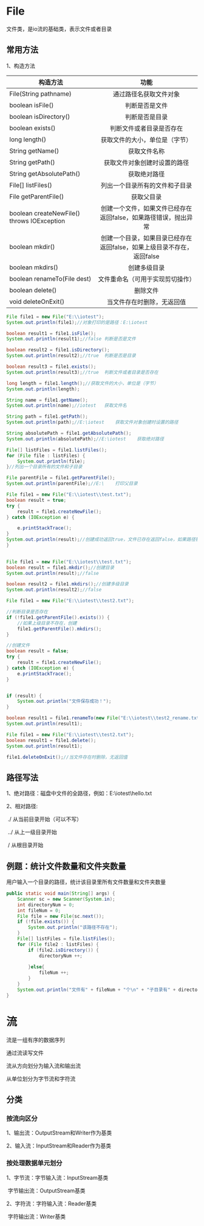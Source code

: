 # File

文件类，是io流的基础类，表示文件或者目录



## 常用方法

1、构造方法

| 构造方法                                   |                             功能                             |
| ------------------------------------------ | :----------------------------------------------------------: |
| File(String pathname)                      |                    通过路径名获取文件对象                    |
| boolean isFile()                           |                        判断是否是文件                        |
| boolean isDirectory()                      |                        判断是否是目录                        |
| boolean exists()                           |                   判断文件或者目录是否存在                   |
| long length()                              |                获取文件的大小，单位是（字节）                |
| String getName()                           |                         获取文件名称                         |
| String getPath()                           |                 获取文件对象创建时设置的路径                 |
| String getAbsolutePath()                   |                         获取绝对路径                         |
| File[] listFiles()                         |                列出一个目录所有的文件和子目录                |
| File getParentFile()                       |                          获取父目录                          |
| boolean createNewFile() throws IOException | 创建一个文件，如果文件已经存在返回false，如果路径错误，抛出异常 |
| boolean mkdir()                            | 创建一个目录，如果目录已经存在返回false，如果上级目录不存在，返回false |
| boolean mkdirs()                           |                         创建多级目录                         |
| boolean renameTo(File dest)                |               文件重命名（可用于实现剪切操作）               |
| boolean delete()                           |                           删除文件                           |
| void deleteOnExit()                        |                  当文件存在时删除，无返回值                  |





```java
File file1 = new File("E:\\iotest");
System.out.println(file1);//对象打印的是路径：E:\iotest
```



```java
boolean result1 = file1.isFile();
System.out.println(result1);//false	判断是否是文件

boolean result2 = file1.isDirectory();
System.out.println(result2);//true	判断是否是目录

boolean result3 = file1.exists();
System.out.println(result3);//true	判断文件或者目录是否存在
```



```java
long length = file1.length();//获取文件的大小，单位是（字节）
System.out.println(length);
```



```java
String name = file1.getName();
System.out.println(name);//iotest 	获取文件名

String path = file1.getPath();
System.out.println(path);//E:\iotest	获取文件对象创建时设置的路径

String absolutePath = file1.getAbsolutePath();
System.out.println(absolutePath);//E:\iotest	获取绝对路径
```



```java
File[] listFiles = file1.listFiles();
for (File file : listFiles) {
    System.out.println(file); 
}//列出一个目录所有的文件和子目录
```



```java
File parentFile = file1.getParentFile();
System.out.println(parentFile);//E:\	打印父目录
```



```java
File file1 = new File("E:\\iotest\\test.txt");
boolean result = true;
try {
    result = file1.createNewFile();
} catch (IOException e) {

    e.printStackTrace();
}
System.out.println(result);//创建成功返回true，文件已存在返回false，如果路径错误，抛出异常
}
	

```



```java
File file1 = new File("E:\\iotest\\test.txt");
boolean result = file1.mkdir();//创建目录
System.out.println(result);//false

boolean result2 = file1.mkdirs();//创建多级目录
System.out.println(result2);//false	
```



```java
File file1 = new File("E:\\iotest\\test2.txt");

//判断目录是否存在
if (!file1.getParentFile().exists()) {
    //如果上级目录不存在，创建
    file1.getParentFile().mkdirs();
}

//创建文件
boolean result = false;
try {
    result = file1.createNewFile();
} catch (IOException e) {
    e.printStackTrace();
}


if (result) {
	System.out.println("文件保存成功！");
}
```



```java
boolean result1 = file1.renameTo(new File("E:\\iotest\\test2_rename.txt"));//创建一个新名称的文件，将旧文件剪切到新路径上
System.out.println(result1);
```



```java
File file1 = new File("E:\\iotest\\test2.txt");
boolean result1 = file1.delete();
System.out.println(result1);
```



```java
file1.deleteOnExit();//当文件存在时删除，无返回值
```



## 路径写法

1、绝对路径：磁盘中文件的全路径，例如：E:\iotest\hello.txt

2、相对路径:

​	./	 从当前目录开始（可以不写）

​	../	从上一级目录开始

​	 /	 从根目录开始



## 例题：统计文件数量和文件夹数量

用户输入一个目录的路径，统计该目录里所有文件数量和文件夹数量

```java
public static void main(String[] args) {
    Scanner sc = new Scanner(System.in);
    int directoryNum = 0;
    int fileNum = 0;
    File file = new File(sc.next());
    if (!file.exists()) {
        System.out.println("该路径不存在");
    }
    File[] listFiles = file.listFiles();
    for (File file2 : listFiles) {
        if (file2.isDirectory()) {
            directoryNum ++;
            
        }else{
            fileNum ++;
        }
    }
    System.out.println("文件有" + fileNum + "个\n" + "子目录有" + directoryNum +"个");
}
```





# 流

流是一组有序的数据序列

通过流读写文件

流从方向划分为输入流和输出流

从单位划分为字节流和字符流

## 分类

### 按流向区分

1、输出流：OutputStream和Writer作为基类

2、输入流：InputStream和Reader作为基类



### 按处理数据单元划分

1、字节流：字节输入流：InputStream基类

​				 	 字节输出流：OutputStream基类

2、字符流：字符输入流：Reader基类

​					  字符输出流：Writer基类